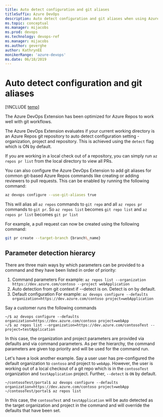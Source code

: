 ```yaml
---
title: Auto detect configuration and git aliases
titleSuffix: Azure DevOps 
description: Auto detect configuration and git aliases when using Azure DevOps extension command line interface 
ms.topic: conceptual
ms.manager: mijacobs
ms.prod: devops 
ms.technology: devops-ref
ms.manager: mijacobs 
ms.author: geverghe
author: KathrynEE
monikerRange: 'azure-devops'
ms.date: 06/18/2019
---
```


# Auto detect configuration and git aliases

[!INCLUDE [temp](../_shared/version-vsts-only.md)] 

The Azure DevOps Extension has been optimized for Azure Repos to work well with git workflows.

The Azure DevOps Extension evaluates if your current working directory is an Azure Repos git repository to auto detect configuration setting - organization, project and repository. This is achieved using the `detect` flag which is ON by default.

If you are working in a local check out of a repository, you can simply run `az repos pr list` from the local directory to view all PRs.

You can also configure the Azure DevOps Extension to add git aliases for common git-based Azure Repos commands like creating or adding reviewers to pull requests. This can be enabled by running the following command:


```bash
az devops configure --use-git-aliases true
```

This will alias all `az repos` commands to `git repo` and all `az repos pr` commands to `git pr`.
So `az repos list` becomes `git repo list` and `az repos pr list` becomes `git pr list`

For example, a pull request can now be created using the following command:


```bash
git pr create --target-branch {branch\_name}
```
## Parameter detection hierarcy

There are three main ways by which parameters can be provided to a command and they have been listed in order of priority:
1. Command parameters
For example: 
`az repos list --organization https://dev.azure.com/contoso --project webApplication`
2. Auto detection from git context if --detect is on. Detect is on by default. 
3. Default configuration
For example: 
`az devops configure --defaults organization=https://dev.azure.com/contoso project=webApplication`

Say a customer runs the following commands
```
~/$ az devops configure --defaults organization=https://dev.azure.com/contoso project=webApp
~/$ az repos list --organization=https://dev.azure.com/contosoTest --project=testApplication
````

In this case, the organization and project parameters are provided via defaults and via command parameters. As per the hierarchy, the command parameters are given top priority and will be used for the command run.

Let's have a look another example. Say a user user has pre-configured the default organization to `contoso` and project to `webApp`. However, the user is working out of a local checkout of a git repo which is in the `contosoTest` organization and `testApplication` project. Further, `--detect` is `ON` by default. 

```
~/contosoTest/portal$ az devops configure --defaults organization=https://dev.azure.com/contoso project=webApp
~/contosoTest/portal$ az repos list
```

In this case, the `contosoTest` and `testApplication` will be auto detected as the target organization and project in the command and will override the defaults that have been set.